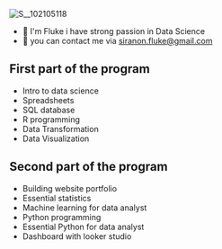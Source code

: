 ![S__102105118](https://github.com/ffkke/datasci-bootcamp9/assets/167752986/849595cb-1dd0-4795-ab2c-d297760600c0)

- :wave:	I'm Fluke i have strong passion in Data Science
- 📧 you can contact me via siranon.fluke@gmail.com

## First part of the program

 - Intro to data science
 - Spreadsheets
 - SQL database
 - R programming 
 - Data Transformation 
 - Data Visualization 

## Second part of the program

- Building website portfolio
- Essential statistics
- Machine learning for data analyst
- Python programming
- Essential Python for data analyst
- Dashboard with looker studio
